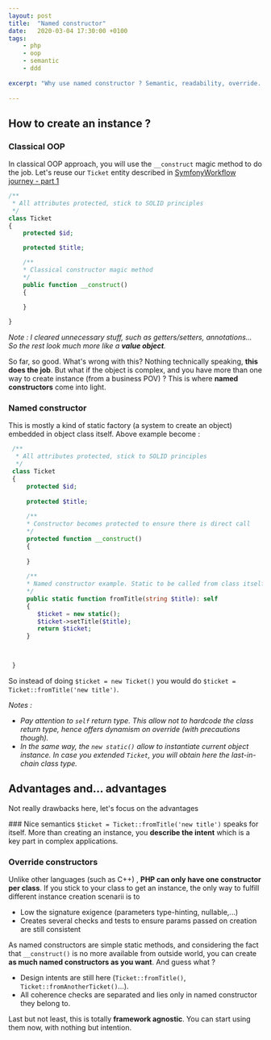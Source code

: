 ```yaml
---
layout: post
title:  "Named constructor"
date:   2020-03-04 17:30:00 +0100
tags:
    - php
    - oop
    - semantic
    - ddd
        
excerpt: "Why use named constructor ? Semantic, readability, override... Name it !"
    
---
```

## How to create an instance ?

### Classical OOP
In classical OOP approach, you will use the
`__construct` magic method to do the job. Let's reuse our `Ticket` entity 
described in [SymfonyWorkflow journey - part 1](https://devgiants.fr/blog/2020/03/02/symfony-workflow-component-walkthrough-part-1/)

```php
/**
 * All attributes protected, stick to SOLID principles    
 */
class Ticket
{       
    protected $id;

    protected $title;

    /**
    * Classical constructor magic method
    */
    public function __construct()
    {
        
    }

}
```

_Note : I cleared unnecessary stuff, such as getters/setters, annotations... 
So the rest look much more like a __value object__._

So far, so good. What's wrong with this? Nothing technically speaking, __this does the job__.
But what if the object is complex, and you have more than one way to create instance (from a business POV) ?
This is where __named constructors__ come into light.

### Named constructor

This is mostly a kind of static factory (a system to create an object) embedded in object class itself. Above example 
become :

```php
 /**
  * All attributes protected, stick to SOLID principles    
  */
 class Ticket
 {       
     protected $id;
 
     protected $title;
 
     /**
     * Constructor becomes protected to ensure there is direct call
     */
     protected function __construct()
     {
         
     }
    
     /**
     * Named constructor example. Static to be called from class itself
     */
     public static function fromTitle(string $title): self
     {
        $ticket = new static();
        $ticket->setTitle($title);
        return $ticket;  
     }


 
 }
 ```

So instead of doing `$ticket = new Ticket()` you would do `$ticket = Ticket::fromTitle('new title')`.

_Notes :_
- _Pay attention to `self` return type. This allow not to hardcode the class return type, hence offers 
dynamism on override (with precautions though)._
- _In the same way, the `new static()` allow to instantiate current object instance. In case you extended `Ticket`,
you will obtain here the last-in-chain class type._ 


## Advantages and... advantages

Not really drawbacks here, let's focus on the advantages

### Nice semantics
`$ticket = Ticket::fromTitle('new title')` speaks for itself. More than creating an instance, you __describe the
intent__ which is a key part in complex applications.

### Override constructors
Unlike other languages (such as C++) , __PHP can only have one constructor per class__. If you stick to your class 
to get an instance, the only way to fulfill different instance creation scenarii is to 
- Low the signature exigence (parameters type-hinting, nullable,...)
- Creates several checks and tests to ensure params passed on creation are still consistent

As named constructors are simple static methods, and considering the fact that `__construct()` is no more available 
from outside world, you can create __as much named constructors as you want__. And guess what ?

- Design intents are still here (`Ticket::fromTitle()`, `Ticket::fromAnotherTicket()`...).
- All coherence checks are separated and lies only in named constructor they belong to.   

Last but not least, this is totally __framework agnostic__. You can start using them now, with nothing but
intention.

